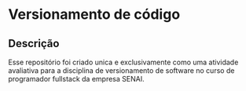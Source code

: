 # Versionamento de código

## Descrição

Esse repositório foi criado unica e exclusivamente como uma atividade avaliativa para a disciplina de versionamento de software no curso de programador fullstack da empresa SENAI.
